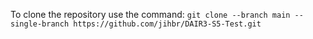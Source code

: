 To clone the repository use the command:
```git clone --branch main --single-branch https://github.com/jihbr/DAIR3-S5-Test.git```
